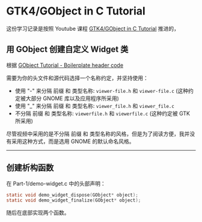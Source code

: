 # GTK4/GObject in C Tutorial

这份学习记录是按照 Youtube 课程 [GTK4/GObject in C Tutorial](https://www.youtube.com/playlist?list=PLFnRB0VoVErpBiFZlMg_JAPKdJJobzyV3) 推进的，

## 用 GObject 创建自定义 Widget 类

根据 [GObject Tutorial - Boilerplate header code](https://docs.gtk.org/gobject/tutorial.html#boilerplate-header-code)

需要为你的头文件和源代码选择一个名称约定，并坚持使用：
+ 使用 "-" 来分隔 前缀 和 类型名称: `viewer-file.h` 和 `viewer-file.c` (这种约定被大部分 GNOME 库以及应用程序所采用)
+ 使用 "_" 来分隔 前缀 和 类型名称: `viewer_file.h` 和 `viewer_file.c`
+ 不分隔 前缀 和 类型名称: `viewerfile.h` 和 `viewerfile.c` (这种约定被 GTK 所采用)

尽管视频中采用的是不分隔 前缀 和 类型名称的风格，但是为了阅读方便，我并没有采用这种方式，而是选用 GNOME 的默认命名风格。

---

## 创建析构函数

在 Part-1/demo-widget.c 中的头部声明：

```c
static void demo_widget_dispose(GObject* object);
static void demo_widget_finalize(GObject* object);
```

随后在底部实现两个函数。
